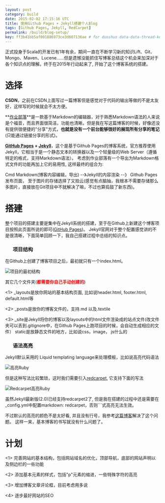 ```yaml
---
layout: post
category: build
date: 2015-02-02 17:15:16 UTC
title: 使用Github Pages + Jekyll搭建个人Blog 
tags: [Github Pages, Jekyll, RedCarpet]
permalink: /build/blog-setup/
key: ff3b41bb5af001886973ce3d607136ae # for duoshuo data-data-thread-key
---
```


  正式投身于Scala的开发已有1年有余，期间一直在不断学习新的知识Lift、Git、Mongo、Maven、Lucene......但是遗憾没能抓住写博客总结这个机会来加深对于各个知识点的理解。终于在2015年行动起来了, 开始了这个博客系统的搭建。

# 选择
  **CSDN**，之前在CSDN上面写过一篇博客但是感觉对于代码的输出等做的不是太友好，这样写的时候就会不太方便。

  **[作业部落](https://www.zybuluo.com)**是一款基于Markdown的编辑器，对于熟悉Markdown语法的人来说是个福音，而且界面很简洁，功能也清晰。但是我在写这篇博客的时候，好像还没有提供很便捷的"分享"方式，**也就是没有一个前台能够很好的展现所有分享的笔记**(只能通过链接分享的形式)。

  **[GitHub Pages](https://pages.github.com/) + [Jekyll](http://jekyllrb.com/)**，这个是基于Github Pages的博客系统，官方推荐使用Jekyll，它相当于是一个静态文本的转换器以及一个轻量级的Web Server（遵循特定的格式，支持Markdown语法）。
  考虑到作业部落有一个<span class="highlight">导出为Markdown格式文件</span>的功能再加上它的易用性, 这样最终的组合为:
      
  Cmd Markdown(博客内容编辑，导出) --》Jekyll的内容渲染 --》 Github Pages发布页面， 至于图片的存储选择了又拍云(感觉有点脑抽，我根本不需要存储那么多图片，直接放在Git项目中不就解决了嘛，不过也算捣鼓了新东西)。 
    
# 搭建
整个项目的搭建主要是集中在Jekyll系统的搭建，至于在Github上新建这个博客项目按照此页面所说的即可([GitHub Pages](https://pages.github.com/))。
Jekyll官网对于整个配置感觉讲的不是很清晰，下面简单回顾一下，我自己搭建过程中总结的知识点。

<h3 style="text-indent: 25px;">项目结构</h3>

在Github上创建了博客项目之后，最初就只有一个index.html。

![项目的最初结构]({{site.static_url}}/2015-02-03/Blog%20Directroy%20Structure.png)

其它几个文件夹(<b style="color:red">都需要你自己手动创建的</b>)

<1> _layouts是放你网站的基本结构页面, 比如说header.html, footer.html, default.html等

<2> _posts是放你的博客文件的，支持.md 以及.textile

<3> _site是Jekyll将你的博客以及layouts中的html文件渲染成的站点文件(改文件夹可以丢到.gitignore中，在Github Pages上跑项目的时候，会自动生成相应的文件）
static是放静态文件的地方，比如说css，image， js什么的


<h3 style="text-indent: 25px;">语法高亮</h3>  

Jekyll默认采用的 Liquid templating language来处理模板，比如说高亮代码语法

![高亮Ruby]({{site.static_url}}/2015-02-03/Ruby%20Highlight.png)

但是这种写法比较繁琐，这时我们需要引入[redcarpet](https://rubygems.org/gems/redcarpet), 它支持下面的写法

![Redcarpet高亮Ruby]({{site.static_url}}/2015-02-03/Ruby%20Highlight%20Redcarpet.png)

虽然Jekyll最新版(2.0)已经支持redcarpet2了, 但是我在搭建的过程中还是需要在_config.yml中配置<span class="highlight">markdown: redcarpet</span>，否则```式高亮无法生效。

不过默认的高亮的颜色不是太好看, 并且没有行号，我参考[这篇博客](http://blog.leonardfactory.com/2013/05/05/code-fenced-blocks-pygments-and-line-numbers-with-jekyll/)解决了这个问题。
这样一来，基本博客的书写就没有什么问题了。

# 计划
  <1> 完善网站的基本结构，包括网站域名的优化，顶部导航，底部的网站声明以及侧边栏的一些功能

  <2> 添加基本元素的样式，包括"p"元素的缩进，一些特殊字符的高亮

  <3> 增加博客文章评论框，目前考虑用多说

  <4> 逐步最好网站的SEO
  